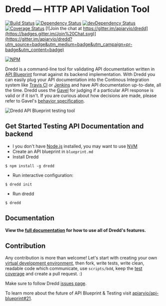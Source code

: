 # Dredd — HTTP API Validation Tool

[![Build Status](https://travis-ci.org/apiaryio/dredd.png?branch=master)](https://travis-ci.org/apiaryio/dredd)
[![Dependency Status](https://david-dm.org/apiaryio/dredd.png)](https://david-dm.org/apiaryio/dredd)
[![devDependency Status](https://david-dm.org/apiaryio/dredd/dev-status.png)](https://david-dm.org/apiaryio/dredd#info=devDependencies)
[![Coverage Status](https://coveralls.io/repos/apiaryio/dredd/badge.png?branch=master)](https://coveralls.io/r/apiaryio/dredd?branch=master)
[![Join the chat at https://gitter.im/apiaryio/dredd](https://badges.gitter.im/Join%20Chat.svg)](https://gitter.im/apiaryio/dredd?utm_source=badge&utm_medium=badge&utm_campaign=pr-badge&utm_content=badge)

[![NPM](https://nodei.co/npm/dredd.png)](https://nodei.co/npm/dredd/)

Dredd is a command-line tool for validating API documentation written in [API Blueprint][]
format against its backend implementation. With Dredd you can easily plug your
API documentation into the Continous Integration system like [Travis CI][]
or [Jenkins][] and have API documentation up-to-date, all the time.
Dredd uses the [Gavel][] for judging if a particular API response is valid
or if it isn't. If you are curious about how decisions are made, please refer
to Gavel's [behavior specification][].

![Dredd API Blueprint testing tool](https://raw.github.com/apiaryio/dredd/master/img/Dredd.png)

## Get Started Testing API Documentation and backend

- I you don't have [Node.js](https://nodejs.org/) installed, you may want to use [NVM](https://github.com/creationix/nvm)
- Create an API blueprint in `blueprint.md`
- Install Dredd

```
$ npm install -g dredd
```

- Run interactive configuration:

```
$ dredd init
```

- Run dredd

```
$ dredd
```

## Documentation

**View the [full documentation](http://dredd.readthedocs.org/en/latest/) for how to use all of Dredd's features.**



## Contribution

Any contribution is more than welcome!
Let's start with creating your own [virtual development environment][vde],
then fork, write tests, write clean, readable code which communicate, use `scripts/bdd`, keep the [test coverage][] and create a pull request. :)

Make sure to follow Dredd [issues page][issues].

To learn more about the future of API Blueprint & Testing visit [apiaryio/api-blueprint#21](https://github.com/apiaryio/api-blueprint/issues/21).

[API Blueprint]: http://apiblueprint.org/
[test coverage]: https://coveralls.io/r/apiaryio/dredd?branch=master
[Travis CI]: https://travis-ci.org/
[Jenkins]: http://jenkins-ci.org/
[Gavel]: http://blog.apiary.io/2013/07/24/Bam-this-is-Gavel/
[behavior specification]: https://www.relishapp.com/apiary/gavel/docs
[vde]: https://github.com/apiaryio/dredd/blob/master/VirtualDevelopmentEnvironment.md
[issues]: https://github.com/apiaryio/dredd/issues?state=open
[Express.js]: http://expressjs.com/starter/hello-world.html
[CoffeeScript]: http://coffeescript.org
